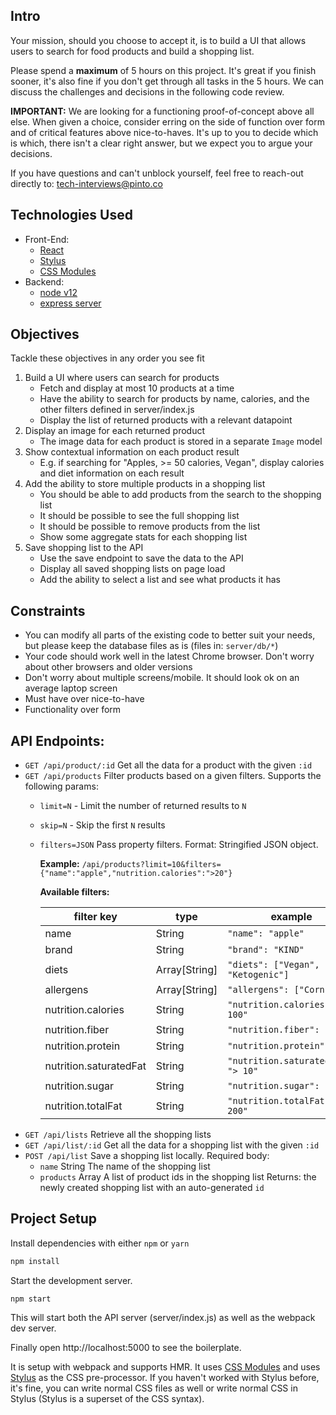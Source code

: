 ## Intro

Your mission, should you choose to accept it, is to build a UI that allows users to search for food products and build a shopping list.

Please spend a **maximum** of 5 hours on this project.
It's great if you finish sooner, it's also fine if you don't get through all tasks in the 5 hours.
We can discuss the challenges and decisions in the following code review.

**IMPORTANT:** We are looking for a functioning proof-of-concept above all else.
When given a choice, consider erring on the side of function over form and of critical features above nice-to-haves.
It's up to you to decide which is which, there isn't a clear right answer, but we expect you to argue your decisions.

If you have questions and can't unblock yourself, feel free to reach-out directly to: tech-interviews@pinto.co

## Technologies Used

- Front-End:
    - [React](https://reactjs.org/docs/react-api.html)
    - [Stylus](https://stylus-lang.com/)
    - [CSS Modules](https://github.com/css-modules/css-modules)
- Backend:
    - [node v12](https://nodejs.org/dist/latest-v12.x/docs/api/)
    - [express server](https://expressjs.com/en/4x/api.html)

## Objectives

Tackle these objectives in any order you see fit

1. Build a UI where users can search for products
    * Fetch and display at most 10 products at a time
    * Have the ability to search for products by name, calories, and the other filters defined in server/index.js
    * Display the list of returned products with a relevant datapoint
1. Display an image for each returned product
    * The image data for each product is stored in a separate `Image` model
1. Show contextual information on each product result
    * E.g. if searching for "Apples, >= 50 calories, Vegan", display calories and diet information on each result
1. Add the ability to store multiple products in a shopping list
    * You should be able to add products from the search to the shopping list
    * It should be possible to see the full shopping list
    * It should be possible to remove products from the list
    * Show some aggregate stats for each shopping list
1. Save shopping list to the API
    * Use the save endpoint to save the data to the API
    * Display all saved shopping lists on page load
    * Add the ability to select a list and see what products it has

## Constraints

* You can modify all parts of the existing code to better suit your needs, but please keep the database files as is (files in: `server/db/*`)
* Your code should work well in the latest Chrome browser. Don't worry about other browsers and older versions
* Don't worry about multiple screens/mobile. It should look ok on an average laptop screen
* Must have over nice-to-have
* Functionality over form

## API Endpoints:

* `GET /api/product/:id` Get all the data for a product with the given `:id`
* `GET /api/products` Filter products based on a given filters. Supports the following params:
    * `limit=N` - Limit the number of returned results to `N`
    * `skip=N` - Skip the first `N` results
    * `filters=JSON` Pass property filters. Format: Stringified JSON object.

        **Example:** `/api/products?limit=10&filters={"name":"apple","nutrition.calories":">20"}`

        **Available filters:**

        | filter key                | type              | example                             |
        |------------------------   |---------------    |------------------------------------ |
        | name                      | String            | `"name": "apple"`                   |
        | brand                     | String            | `"brand": "KIND"`                   |
        | diets                     | Array[String]     | `"diets": ["Vegan", "Ketogenic"]`   |
        | allergens                 | Array[String]     | `"allergens": ["Corn"]`             |
        | nutrition.calories        | String            | `"nutrition.calories": "> 100"`     |
        | nutrition.fiber           | String            | `"nutrition.fiber": "< 20"`         |
        | nutrition.protein         | String            | `"nutrition.protein": "5"`          |
        | nutrition.saturatedFat    | String            | `"nutrition.saturatedFat": "> 10"`  |
        | nutrition.sugar           | String            | `"nutrition.sugar": "> 20"`         |
        | nutrition.totalFat        | String            | `"nutrition.totalFat": "< 200"`     |
* `GET /api/lists` Retrieve all the shopping lists
* `GET /api/list/:id` Get all the data for a shopping list with the given `:id`
* `POST /api/list` Save a shopping list locally.
    Required body:
    * `name` String             The name of the shopping list
    * `products` Array<Number>  A list of product ids in the shopping list
    Returns: the newly created shopping list with an auto-generated `id`

## Project Setup

Install dependencies with either `npm` or `yarn`

```bash
npm install
```

Start the development server.

```
npm start
```

This will start both the API server (server/index.js) as well as the webpack dev server.

Finally open http://localhost:5000 to see the boilerplate.

It is setup with webpack and supports HMR.
It uses [CSS Modules](https://github.com/css-modules/css-modules) and uses [Stylus](http://stylus-lang.com) as the CSS pre-processor.
If you haven't worked with Stylus before, it's fine, you can write normal CSS files as well or write normal CSS in Stylus (Stylus is a superset of the CSS syntax).

